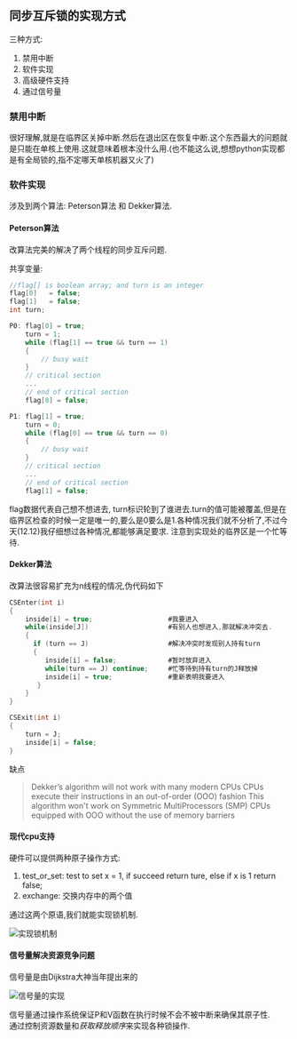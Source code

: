 ## 同步互斥锁的实现方式

三种方式:  

1. 禁用中断
2. 软件实现
3. 高级硬件支持
4. 通过信号量

### 禁用中断  
很好理解,就是在临界区关掉中断.然后在退出区在恢复中断.这个东西最大的问题就是只能在单核上使用.这就意味着根本没什么用.(也不能这么说,想想python实现都是有全局锁的,指不定哪天单核机器又火了)

### 软件实现  
涉及到两个算法: Peterson算法 和 Dekker算法.

#### Peterson算法
改算法完美的解决了两个线程的同步互斥问题.

共享变量:  
```c
//flag[] is boolean array; and turn is an integer
flag[0]   = false;
flag[1]   = false;
int turn;
```

```c
P0: flag[0] = true;
    turn = 1;
    while (flag[1] == true && turn == 1)
    {
        // busy wait
    }
    // critical section
    ...
    // end of critical section
    flag[0] = false;

P1: flag[1] = true;
    turn = 0;
    while (flag[0] == true && turn == 0)
    {
        // busy wait
    }
    // critical section
    ...
    // end of critical section
    flag[1] = false;
```

flag数据代表自己想不想进去, turn标识轮到了谁进去.turn的值可能被覆盖,但是在临界区检查的时候一定是唯一的,要么是0要么是1.各种情况我们就不分析了,不过今天(12.12)我仔细想过各种情况,都能够满足要求.
注意到实现处的临界区是一个忙等待.


#### Dekker算法
改算法很容易扩充为n线程的情况,伪代码如下

```c
CSEnter(int i)
{
    inside[i] = true;                   #我要进入
    while(inside[J])                    #有别人也想进入,那就解决冲突去.
    {                                   
      if (turn == J)                    #解决冲突时发现别人持有turn
      {                                 
         inside[i] = false;             #暂时放弃进入
         while(turn == J) continue;     #忙等待到持有turn的J释放掉
         inside[i] = true;              #重新表明我要进入
       }
    }
}

CSExit(int i)
{
    turn = J;
    inside[i] = false;
}
```

缺点

>Dekker’s algorithm will not work with many modern CPUs
CPUs execute their instructions in an out-of-order (OOO) fashion
This algorithm won't work on Symmetric MultiProcessors (SMP) CPUs equipped with OOO without the use of memory barriers


#### 现代cpu支持

硬件可以提供两种原子操作方式:
1. test_or_set: test to set x = 1, if succeed return ture, else if x is 1 return false;
2. exchange: 交换内存中的两个值

通过这两个原语,我们就能实现锁机制.

![实现锁机制](/images/os/atom.png)

#### 信号量解决资源竞争问题
信号量是由Dijkstra大神当年提出来的

![信号量的实现](/images/os/singnal.png)

信号量通过操作系统保证P和V函数在执行时候不会不被中断来确保其原子性.  
通过控制资源数量和*获取释放顺序*来实现各种锁操作.

